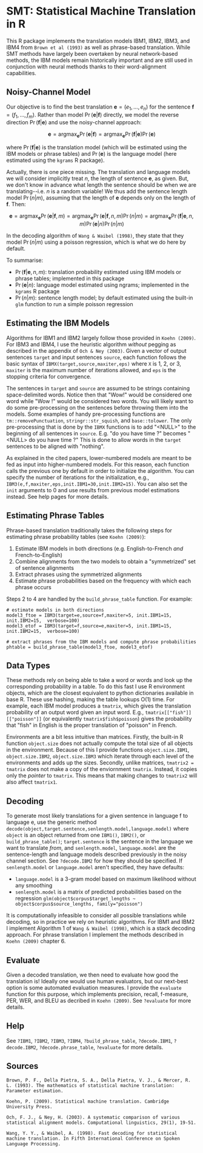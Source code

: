# SMT: Statistical Machine Translation in R

This R package implements the translation models IBM1, IBM2, IBM3, and IBM4 from `Brown et al (1993)` as well as phrase-based translation. While SMT methods have largely been overtaken by neural network-based methods, the IBM models remain historically important and are still used in conjunction with neural methods thanks to their word-alignment capabilities.

## Noisy-Channel Model

Our objective is to find the best translation $\mathbf{e} = (e_1,\dots,e_n)$ for the sentence $\mathbf{f} = (f_1,\dots,f_m)$. Rather than model $\Pr(\mathbf{e} | \mathbf{f})$ directly, we model the reverse direction $\Pr(\mathbf{f} | \mathbf{e})$ and use the noisy-channel approach:

$$
\mathbf{e} = \text{argmax}_{\mathbf{e}} \Pr(\mathbf{e} | \mathbf{f}) = \text{argmax} _{\mathbf{e}} \Pr(\mathbf{f} | \mathbf{e}) \Pr(\mathbf{e})
$$

where $\Pr(\mathbf{f} | \mathbf{e})$ is the translation model (which will be estimated using the IBM models or phrase tables) and $\Pr(\mathbf{e})$ is the language model (here estimated using the `kgrams` R package).

Actually, there is one piece missing. The translation and language models we will consider implicitly treat $n$, the length of sentence $\mathbf{e}$, as given. But, we don't know in advance what length the sentence should be when we are translating--i.e. $n$ is a random variable! We thus add the sentence length model $\Pr(n | m)$, assuming that the length of $\mathbf{e}$ depends only on the length of $\mathbf{f}$. Then:

$$
\mathbf{e} = \text{argmax}_{\mathbf{e}} \Pr(\mathbf{e} | \mathbf{f}, m) = \text{argmax} _{\mathbf{e}} \Pr(\mathbf{e} | \mathbf{f}, n, m) \Pr(n | m) = \text{argmax} _{\mathbf{e}} \Pr(\mathbf{f} | \mathbf{e}, n, m) \Pr(\mathbf{e} | n) \Pr(n | m)
$$

In the decoding algorithm of `Wang & Waibel (1998)`, they state that they model $\Pr(n | m)$ using a poisson regression, which is what we do here by default.

To summarise:

- $\Pr(\mathbf{f} | \mathbf{e}, n, m)$: translation probability estimated using IBM models or phrase tables; implemented in this package
- $\Pr(\mathbf{e} | n)$: language model estimated using ngrams; implemented in the `kgrams` R package
- $\Pr(n | m)$: sentence length model; by default estimated using the built-in `glm` function to run a simple poisson regression

## Estimating the IBM Models

Algorithms for IBM1 and IBM2 largely follow those provided in `Koehn (2009)`. 
For IBM3 and IBM4, I use the heuristic algorithm _without_ pegging as described in the appendix of `Och & Ney (2003)`. 
Given a vector of output sentences `target` and input sentences `source`, each function
follows the basic syntax of `IBMX(target,source,maxiter,eps)` where `X` is 1, 2, or 3, `maxiter`
is the maximum number of iterations allowed, and `eps` is the stopping criteria
for convergence. 

The sentences in `target` and `source` are assumed to be strings containing space-delimited
words. Notice then that "Wow!" would be considered one word while "Wow !" would
be considered two words. You will likely want to do some pre-processing on the sentences
before throwing them into the models. Some examples of handy pre-processing functions are
`tm::removePunctuation`, `stringr::str_squish`, and `base::tolower`.
The only pre-processing that is done by the `IBMX` functions is to add "\<NULL>" to the beginning of all sentences in `source`. 
E.g. "do you have time ?" becomes "\<NULL> do you have time ?" This is done to allow words in the `target` sentences to be aligned
with "nothing".

As explained in the cited papers, lower-numbered models are meant to be fed as input
into higher-numbered models. For this reason, each function calls the previous one
by default in order to initialize the algorithm. 
You can specify the number of iterations for the initialization, e.g.,
`IBM3(e,f,maxiter,eps,init.IBM1=30,init.IBM2=15)`. You can also set the `init`
arguments to 0 and use results from previous model estimations instead. 
See help pages for more details.

## Estimating Phrase Tables

Phrase-based translation traditionally takes the following steps for estimating phrase probability tables (see `Koehn (2009)`):

1. Estimate IBM models in both directions (e.g. English-to-French _and_ French-to-English)
2. Combine alignments from the two models to obtain a "symmetrized" set of sentence alignments
3. Extract phrases using the symmetrized alignments
4. Estimate phrase probabilities based on the frequency with which each phrase occurs

Steps 2 to 4 are handled by the `build_phrase_table` function. For example:

```
# estimate models in both directions
model3_ftoe = IBM3(target=e,source=f,maxiter=5, init.IBM1=15, init.IBM2=15,  verbose=100)
model3_etof = IBM3(target=f,source=e,maxiter=5, init.IBM1=15, init.IBM2=15,  verbose=100)

# extract phrases from the IBM models and compute phrase probabilities
phtable = build_phrase_table(model3_ftoe, model3_etof)
```


## Data Types

These methods rely on being able to take a word or words and look up the corresponding probability in a table.
To do this fast I use R environment objects, which are the closest equivalent to python
dictionaries available in base R. These use hashing, making the table lookups
O(1) time. For example, each IBM model produces a `tmatrix`, which gives the translation
probability of an output word given an input word. E.g., `tmatrix[["fish"]][["poisson"]]`
(or equivalently `tmatrix$fish$poisson`) gives the probability that "fish" in English is the proper translation of "poisson" in French.

Environments are a bit less intuitive than matrices. Firstly, the built-in R function `object.size`
does not actually compute the total size of all objects in the environment.
Because of this I provide functions `object.size.IBM1`, `object.size.IBM2`, `object.size.IBM3`
which iterate through each level of the environments and adds up the sizes.
Secondly, unlike matrices, `tmatrix2 = tmatrix` does not make a copy of the enviornment `tmatrix`. Instead,
it copies only the _pointer_ to `tmatrix`. This means that making changes to `tmatrix2`
will also affect `tmatrix1`. 

## Decoding

To generate most likely translations for a given sentence in language f to language e, 
use the generic method `decode(object,target.sentence,senlength.model,language.model)`
where `object` is an object returned from one `IBM1()`, `IBM2()`, or `build_phrase_table()`;
`target.sentence` is the sentence in the language we want to translate _from_,
and `senlength.model`, `language.model` are the sentence-length and language models described
previously in the noisy channel section. See `?decode.IBM2` for how they should be specified.
If `senlength.model` or `language.model` aren't specified, they have defaults:

- `language.model` is a 3-gram model based on maximum likelihood without any smoothing
- `senlength.model` is a matrix of predicted probabilities based on the regression `glm(object$corpus$target_lengths ~ object$corpus$source_lengths, family="poisson")`

It is computationally infeasible to consider all
possible translations while decoding, so in practice we rely on heuristic algorithms.
For IBM1 and IBM2 I implement Algorithm 1 of `Wang & Waibel (1998)`, which is a stack decoding approach. 
For phrase translation I implement the methods described in `Koehn (2009)` chapter 6.

## Evaluate

Given a decoded translation, we then need to evaluate how good the translation is!
Ideally one would use human evaluators, but our next-best option is 
some automated evaluation measures. I provide the `evaluate` function for this purpose, 
which implements precision, recall, f-measure, PER, WER, and BLEU as decribed in `Koehn (2009)`. 
See `?evaluate` for more details.

## Help

See `?IBM1`, `?IBM2`, `?IBM3`, `?IBM4`, `?build_phrase_table`, `?decode.IBM1`, `?decode.IBM2`, `?decode.phrase_table`, `?evaluate` for more details.

## Sources

`Brown, P. F., Della Pietra, S. A., Della Pietra, V. J., & Mercer, R. L. (1993). The mathematics of statistical machine translation: Parameter estimation.`

`Koehn, P. (2009). Statistical machine translation. Cambridge University Press.`

`Och, F. J., & Ney, H. (2003). A systematic comparison of various statistical alignment models. Computational linguistics, 29(1), 19-51.`

`Wang, Y. Y., & Waibel, A. (1998). Fast decoding for statistical machine translation. In Fifth International Conference on Spoken Language Processing.`
